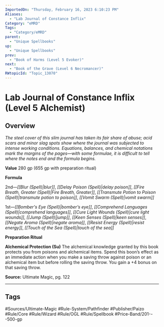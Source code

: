 ```yaml
---
ImportedOn: "Thursday, February 16, 2023 6:10:23 PM"
Aliases:
  - "Lab Journal of Constance Inflix"
Category: "eMRD"
Tags:
  - "Category/eMRD"
parent:
  - "Unique Spellbooks"
up:
  - "Unique Spellbooks"
prev:
  - "Book of Harms (Level 5 Evoker)"
next:
  - "Book of the Grave (Level 6 Necromancer)"
RWtopicId: "Topic_13070"
---
```

# Lab Journal of Constance Inflix (Level 5 Alchemist)
## Overview
*The steel cover of this slim journal has taken its fair share of abuse; acid scars and minor slag spots show where the journal was subjected to intense working conditions. Equations, balances, and chemical notations mark the margins of the pages—with some formulae, it is difficult to tell where the notes end and the formula begins.*

**Value** 280 gp (655 gp with preparation ritual)

**Formula**

2nd—*[[Blur (Spell)|blur]]*, *[[Delay Poison (Spell)|delay poison]]*, *[[Fire Breath, Greater (Spell)|Fire Breath, Greater]]*, *[[Transmute Potion to Poison (Spell)|transmute potion to poison]]*, *[[Vomit Swarm (Spell)|vomit swarm]]*

1st—*[[Bomber's Eye (Spell)|bomber’s eye]]*, *[[Comprehend Languages (Spell)|comprehend languages]]*, *[[Cure Light Wounds (Spell)|cure light wounds]]*, *[[Jump (Spell)|jump]]*, *[[Keen Senses (Spell)|keen senses]]*, *[[Negate Aroma (Spell)|negate aroma]]*, *[[Resist Energy (Spell)|resist energy]]*, *[[Touch of the Sea (Spell)|touch of the sea]]*

**Preparation Ritual**

**Alchemical Protection (Su)** The alchemical knowledge granted by this book protects you from poisons and alchemical items. Spend this boon’s effect as an immediate action when you make a saving throw against poison or an alchemical item but before rolling the saving throw. You gain a +4 bonus on that saving throw.

**Source:** Ultimate Magic, pg. 122


---
## Tags
#Sources/Ultimate-Magic #Rule-System/Pathfinder #Publisher/Paizo #Rule/Core #Rule/Wizard #Rule/OGL #Rule/Spellbook #Price-Band/201---500-gp

